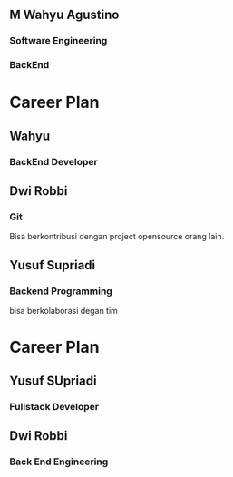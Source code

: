## M Wahyu Agustino
### Software Engineering

### BackEnd

# Career Plan
## Wahyu
### BackEnd Developer

## Dwi Robbi 
### Git
Bisa berkontribusi dengan project opensource orang lain.

## Yusuf Supriadi
### Backend Programming
bisa berkolaborasi degan tim

# Career Plan

## Yusuf SUpriadi
### Fullstack Developer

## Dwi Robbi
### Back End Engineering